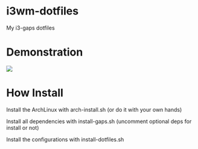 # i3wm-dotfiles
My i3-gaps dotfiles

# Demonstration
![](demo.gif)

# How Install
Install the ArchLinux with arch-install.sh (or do it with your own hands)

Install all dependencies with install-gaps.sh (uncomment optional deps for install or not)

Install the configurations with install-dotfiles.sh
